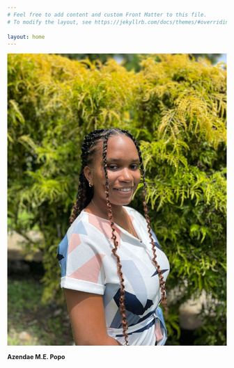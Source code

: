 ```yaml
---
# Feel free to add content and custom Front Matter to this file.
# To modify the layout, see https://jekyllrb.com/docs/themes/#overriding-theme-defaults

layout: home
---
```


![Azendae Popo](/img/Apopo_profile.jpg)

**Azendae M.E. Popo**
